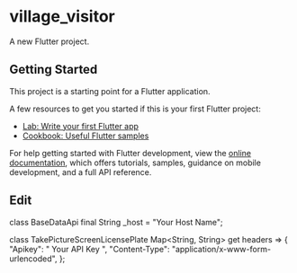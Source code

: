 # village_visitor

A new Flutter project.

## Getting Started

This project is a starting point for a Flutter application.

A few resources to get you started if this is your first Flutter project:

- [Lab: Write your first Flutter app](https://docs.flutter.dev/get-started/codelab)
- [Cookbook: Useful Flutter samples](https://docs.flutter.dev/cookbook)

For help getting started with Flutter development, view the
[online documentation](https://docs.flutter.dev/), which offers tutorials,
samples, guidance on mobile development, and a full API reference.


## Edit

class BaseDataApi 
final String _host = "Your Host Name";

class TakePictureScreenLicensePlate 
Map<String, String> get headers => {
        "Apikey": " Your API Key ",
        "Content-Type": "application/x-www-form-urlencoded",
      };
